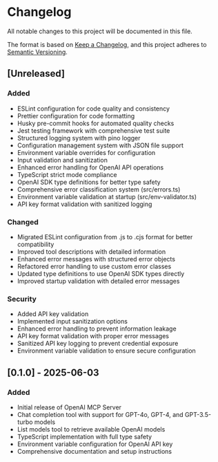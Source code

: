 # Changelog

All notable changes to this project will be documented in this file.

The format is based on [Keep a Changelog](https://keepachangelog.com/en/1.0.0/),
and this project adheres to [Semantic Versioning](https://semver.org/spec/v2.0.0.html).

## [Unreleased]

### Added

- ESLint configuration for code quality and consistency
- Prettier configuration for code formatting
- Husky pre-commit hooks for automated quality checks
- Jest testing framework with comprehensive test suite
- Structured logging system with pino logger
- Configuration management system with JSON file support
- Environment variable overrides for configuration
- Input validation and sanitization
- Enhanced error handling for OpenAI API operations
- TypeScript strict mode compliance
- OpenAI SDK type definitions for better type safety
- Comprehensive error classification system (src/errors.ts)
- Environment variable validation at startup (src/env-validator.ts)
- API key format validation with sanitized logging

### Changed

- Migrated ESLint configuration from .js to .cjs format for better compatibility
- Improved tool descriptions with detailed information
- Enhanced error messages with structured error objects
- Refactored error handling to use custom error classes
- Updated type definitions to use OpenAI SDK types directly
- Improved startup validation with detailed error messages

### Security

- Added API key validation
- Implemented input sanitization options
- Enhanced error handling to prevent information leakage
- API key format validation with proper error messages
- Sanitized API key logging to prevent credential exposure
- Environment variable validation to ensure secure configuration

## [0.1.0] - 2025-06-03

### Added

- Initial release of OpenAI MCP Server
- Chat completion tool with support for GPT-4o, GPT-4, and GPT-3.5-turbo models
- List models tool to retrieve available OpenAI models
- TypeScript implementation with full type safety
- Environment variable configuration for OpenAI API key
- Comprehensive documentation and setup instructions